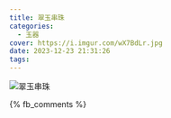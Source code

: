 ```yaml
---
title: 翠玉串珠
categories:
  - 玉器
cover: https://i.imgur.com/wX7BdLr.jpg
date: 2023-12-23 21:31:26
tags:
---
```


![翠玉串珠](https://i.imgur.com/wX7BdLr.jpg)

{% fb_comments %}
